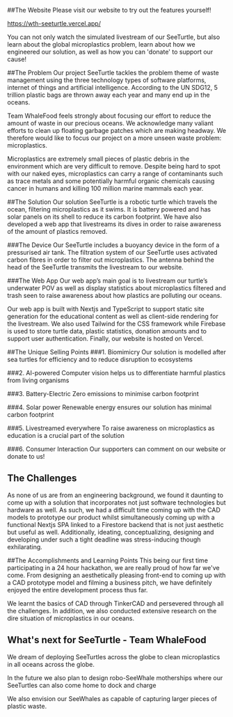 ##The Website
Please visit our website to try out the features yourself!

https://wth-seeturtle.vercel.app/

You can not only watch the simulated livestream of our SeeTurtle, but also learn about the global microplastics problem, learn about how we engineered our solution, as well as how you can 'donate' to support our cause!

##The Problem
Our project SeeTurtle tackles the problem theme of waste management using the three technology types of software platforms, internet of things and artificial intelligence. According to the UN SDG12, 5 trillion plastic bags are thrown away each year and many end up in the oceans.

Team WhaleFood feels strongly about focusing our effort to reduce the amount of waste in our precious oceans. We acknowledge many valiant efforts to clean up floating garbage patches which are making headway. We therefore would like to focus our project on a more unseen waste problem: microplastics.

Microplastics are extremely small pieces of plastic debris in the environment which are very difficult to remove. Despite being hard to spot with our naked eyes, microplastics can carry a range of contaminants such as trace metals and some potentially harmful organic chemicals causing cancer in humans and killing 100 million marine mammals each year.

##The Solution
Our solution SeeTurtle is a robotic turtle which travels the ocean, filtering microplastics as it swims. It is battery powered and has solar panels on its shell to reduce its carbon footprint. We have also developed a web app that livestreams its dives in order to raise awareness of the amount of plastics removed.

###The Device
Our SeeTurtle includes a buoyancy device in the form of a pressurised air tank. The filtration system of our SeeTurtle uses activated carbon fibres in order to filter out microplastics. The antenna behind the head of the SeeTurtle transmits the livestream to our website.

###The Web App
Our web app’s main goal is to livestream our turtle’s underwater POV as well as display statistics about microplastics filtered and trash seen to raise awareness about how plastics are polluting our oceans.

Our web app is built with Nextjs and TypeScript to support static site generation for the educational content as well as client-side rendering for the livestream. We also used Tailwind for the CSS framework while Firebase is used to store turtle data, plastic statistics, donation amounts and to support user authentication. Finally, our website is hosted on Vercel.

##The Unique Selling Points
###1. Biomimicry
Our solution is modelled after sea turtles for efficiency and to reduce disruption to ecosystems

###2. AI-powered
Computer vision helps us to differentiate harmful plastics from living organisms

###3. Battery-Electric
Zero emissions to minimise carbon footprint

###4. Solar power
Renewable energy ensures our solution has minimal carbon footprint

###5. Livestreamed everywhere
To raise awareness on microplastics as education is a crucial part of the solution

###6. Consumer Interaction
Our supporters can comment on our website or donate to us!

## The Challenges

As none of us are from an engineering background, we found it daunting to come up with a solution that incorporates not just software technologies but hardware as well. As such, we had a difficult time coming up with the CAD models to prototype our product whilst simultaneously coming up with a functional Nextjs SPA linked to a Firestore backend that is not just aesthetic but useful as well. Additionally, ideating, conceptualizing, designing and developing under such a tight deadline was stress-inducing though exhilarating.

##The Accomplishments and Learning Points
This being our first time participating in a 24 hour hackathon, we are really proud of how far we've come. From designing an aesthetically pleasing front-end to coming up with a CAD prototype model and filming a business pitch, we have definitely enjoyed the entire development process thus far.

We learnt the basics of CAD through TinkerCAD and persevered through all the challenges. In addition, we also conducted extensive research on the dire situation of microplastics in our oceans.

## What's next for SeeTurtle - Team WhaleFood

We dream of deploying SeeTurtles across the globe to clean microplastics in all oceans across the globe.

In the future we also plan to design robo-SeeWhale motherships where our SeeTurtles can also come home to dock and charge

We also envision our SeeWhales as capable of capturing larger pieces of plastic waste.
